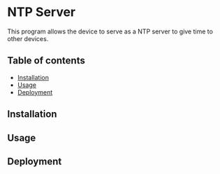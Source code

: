 # NTP Server

This program allows the device to serve as a NTP server to give time to other devices.

## Table of contents

- [Installation](#installation)
- [Usage](#usage)
- [Deployment](#deployment)

## Installation

## Usage

## Deployment